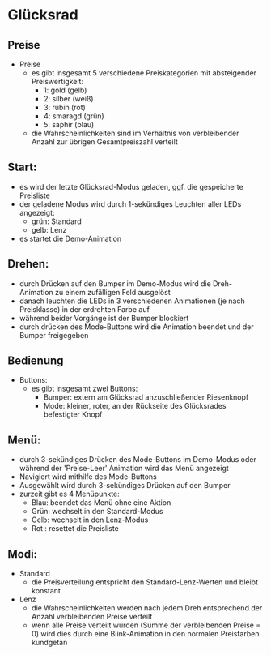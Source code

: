 # Glücksrad

## Preise

- Preise
    - es gibt insgesamt 5 verschiedene Preiskategorien mit absteigender Preiswertigkeit:
        - 1: gold (gelb)
        - 2: silber (weiß)
        - 3: rubin (rot)
        - 4: smaragd (grün)
        - 5: saphir (blau)
    - die Wahrscheinlichkeiten sind im Verhältnis von verbleibender Anzahl zur übrigen Gesamtpreiszahl verteilt



## Start:

- es wird der letzte Glücksrad-Modus geladen, ggf. die gespeicherte Preisliste
- der geladene Modus wird durch 1-sekündiges Leuchten aller LEDs angezeigt:
    - grün: Standard
    - gelb: Lenz
- es startet die Demo-Animation


## Drehen:

- durch Drücken auf den Bumper im Demo-Modus wird die Dreh-Animation zu einem zufälligen Feld ausgelöst
- danach leuchten die LEDs in 3 verschiedenen Animationen (je nach Preisklasse) in der erdrehten Farbe auf
- während beider Vorgänge ist der Bumper blockiert
- durch drücken des Mode-Buttons wird die Animation beendet und der Bumper freigegeben



## Bedienung
- Buttons:
    - es gibt insgesamt zwei Buttons:
        - Bumper: extern am Glücksrad anzuschließender Riesenknopf
        - Mode:   kleiner, roter, an der Rückseite des Glücksrades befestigter Knopf


## Menü:

- durch 3-sekündiges Drücken des Mode-Buttons im Demo-Modus oder während der 'Preise-Leer' Animation wird das Menü angezeigt
- Navigiert wird mithilfe des Mode-Buttons
- Ausgewählt wird durch 3-sekündiges Drücken auf den Bumper
- zurzeit gibt es 4 Menüpunkte:
    - Blau: beendet das Menü ohne eine Aktion
    - Grün: wechselt in den Standard-Modus
    - Gelb: wechselt in den Lenz-Modus
    - Rot : resettet die Preisliste



## Modi:

- Standard
    - die Preisverteilung entspricht den Standard-Lenz-Werten und bleibt konstant
- Lenz
    - die Wahrscheinlichkeiten werden nach jedem Dreh entsprechend der Anzahl verbleibenden Preise verteilt
    - wenn alle Preise verteilt wurden (Summe der verbleibenden Preise = 0) wird dies durch eine Blink-Animation in den normalen Preisfarben kundgetan
